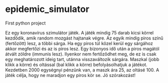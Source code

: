 # epidemic_simulator
First python project

Ez egy koronavírus szimulátor játék. A játék mindig 75 darab kicsi körrel kezdődik, amik random mozgást hajtanak végre. Az egyik mindig piros színű (fertőzött) lesz, a többi sárga. Ha egy piros túl közel kerül egy sárgához akkor megfertőzi és az is piros lesz. Egy bizonyos idő után a piros magától átvált zöldre (immunis lesz). Ilyenkor nem fertőződhet meg, de ez is csak egy meghatározott ideig tart, utánna visszaváltozik sárgára. Maszkal (jobb klikk a körre) és oltással (bal klikk a körre) befolyásolhatjuk a játékot. Kezdetben 2000 egységnyi pénzünk van, a maszk ára 25, az oltásé 100. A játék célja, hogy ne maradjon egy piros kör se. Jó szórakozást!
